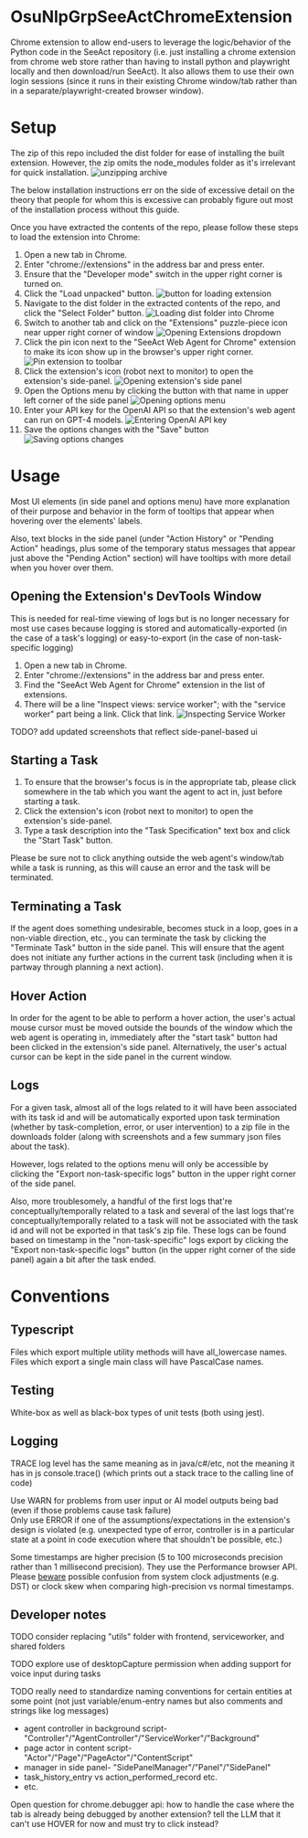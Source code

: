 # OsuNlpGrpSeeActChromeExtension

Chrome extension to allow end-users to leverage the logic/behavior of the Python code in the SeeAct repository (i.e.
just installing a chrome extension from chrome web store rather than having to install python and playwright locally and
then download/run SeeAct). It also allows them to use their own login sessions (since it runs in their existing Chrome
window/tab rather than in a separate/playwright-created browser window).

# Setup

The zip of this repo included the dist folder for ease of installing the built extension. However, the zip omits the 
node_modules folder as it's irrelevant for quick installation.
![unzipping archive](images/unzipping.png)

The below installation instructions err on the side of excessive detail on the theory that people for whom this is excessive
can probably figure out most of the installation process without this guide.

Once you have extracted the contents of the repo, please follow these steps to load the extension into Chrome:
1. Open a new tab in Chrome.
2. Enter "chrome://extensions" in the address bar and press enter.
3. Ensure that the "Developer mode" switch in the upper right corner is turned on.
4. Click the "Load unpacked" button.
![button for loading extension](images/setup_step4.png)
5. Navigate to the dist folder in the extracted contents of the repo, and click the "Select Folder" button.
![Loading dist folder into Chrome](images/loading_dist_into_chrome.png)
6. Switch to another tab and click on the "Extensions" puzzle-piece icon near upper right corner of window
![Opening Extensions dropdown](images/setup_step6.png)
7. Click the pin icon next to the "SeeAct Web Agent for Chrome" extension to make its icon show up in the browser's upper right corner. 
![Pin extension to toolbar](images/pinning_extension.png)
8. Click the extension's icon (robot next to monitor) to open the extension's side-panel.
![Opening extension's side panel](images/open_side_panel.png)
9. Open the Options menu by clicking the button with that name in upper left corner of the side panel
![Opening options menu](images/open_options_menu.png)
10. Enter your API key for the OpenAI API so that the extension's web agent can run on GPT-4 models.
![Entering OpenAI API key](images/set_openai_api_key.png)
11. Save the options changes with the "Save" button
![Saving options changes](images/save_options_changes.png)

# Usage
Most UI elements (in side panel and options menu) have more explanation of their purpose and behavior in the form of
tooltips that appear when hovering over the elements' labels.

Also, text blocks in the side panel (under "Action History" or "Pending Action" headings, plus some of the temporary status messages that appear just above the "Pending Action" section) 
will have tooltips with more detail when you hover over them.

## Opening the Extension's DevTools Window
This is needed for real-time viewing of logs but is no longer necessary for most use cases because logging is stored and automatically-exported (in the case of a task's logging) or easy-to-export (in the case of non-task-specific logging)

1. Open a new tab in Chrome.
2. Enter "chrome://extensions" in the address bar and press enter.
3. Find the "SeeAct Web Agent for Chrome" extension in the list of extensions.
4. There will be a line "Inspect views: service worker"; with the "service worker" part being a link. Click that link.
![Inspecting Service Worker](images/open_service_worker_console.png)

TODO? add updated screenshots that reflect side-panel-based ui
## Starting a Task
1. To ensure that the browser's focus is in the appropriate tab, please click somewhere in the tab which you want the 
agent to act in, just before starting a task.
2. Click the extension's icon (robot next to monitor) to open the extension's side-panel.
3. Type a task description into the "Task Specification" text box and click the "Start Task" button.  

Please be sure not to click anything outside the web agent's window/tab while a task is running, as this
will cause an error and the task will be terminated.

## Terminating a Task
If the agent does something undesirable, becomes stuck in a loop, goes in a non-viable direction, etc.,
you can terminate the task by clicking the "Terminate Task" button in the side panel. This will ensure that the agent
does not initiate any further actions in the current task (including when it is partway through planning a next action).

## Hover Action
In order for the agent to be able to perform a hover action, the user's actual mouse cursor must be moved outside the
bounds of the window which the web agent is operating in, immediately after the "start task" button had been clicked 
in the extension's side panel. Alternatively, the user's actual cursor can be kept in the side panel in the current window.

## Logs
For a given task, almost all of the logs related to it will have been associated with its task id and will be automatically
exported upon task termination (whether by task-completion, error, or user intervention) to a zip file in the downloads folder (along with screenshots and a few summary json files about the task).

However, logs related to the options menu will only be accessible by clicking the "Export non-task-specific logs" button in the upper right corner of the side panel.

Also, more troublesomely, a handful of the first logs that're conceptually/temporally related to a task and several of the last logs that're conceptually/temporally related to a task will not be associated with the task id and will not be exported in that task's zip file. These logs can be found based on timestamp in the "non-task-specific" logs export by clicking the "Export non-task-specific logs" button (in the upper right corner of the side panel) again a bit after the task ended.

# Conventions

## Typescript

Files which export multiple utility methods will have all_lowercase names. Files which export a single main class will 
have PascalCase names.

## Testing

White-box as well as black-box types of unit tests (both using jest).

## Logging

TRACE log level has the same meaning as in java/c#/etc, not the meaning it has in js console.trace() (which prints out 
a stack trace to the calling line of code)

Use WARN for problems from user input or AI model outputs being bad (even if those problems cause task failure)  
Only use ERROR if one of the assumptions/expectations in the extension's design is violated (e.g. unexpected type of 
error, controller is in a particular state at a point in code execution where that shouldn't be possible, etc.)

Some timestamps are higher precision (5 to 100 microseconds precision rather than 1 millisecond precision). They use the
Performance browser API. Please [beware](https://developer.mozilla.org/en-US/docs/Web/API/Performance/now#description) 
possible confusion from system clock adjustments (e.g. DST) or clock skew when comparing high-precision vs normal timestamps.



## Developer notes

TODO consider replacing "utils" folder with frontend, serviceworker, and shared folders


TODO explore use of desktopCapture permission when adding support for voice input during tasks

TODO really need to standardize naming conventions for certain entities at some point (not just variable/enum-entry names but also comments and strings like log messages)
 - agent controller in background script- "Controller"/"AgentController"/"ServiceWorker"/"Background"
 - page actor in content script- "Actor"/"Page"/"PageActor"/"ContentScript"
 - manager in side panel- "SidePanelManager"/"Panel"/"SidePanel"
 - task_history_entry vs action_performed_record  etc.
 - etc.


Open question for chrome.debugger api: how to handle the case where the tab is already being
 debugged by another extension? tell the LLM that it can't use HOVER for now and must try to click instead?
